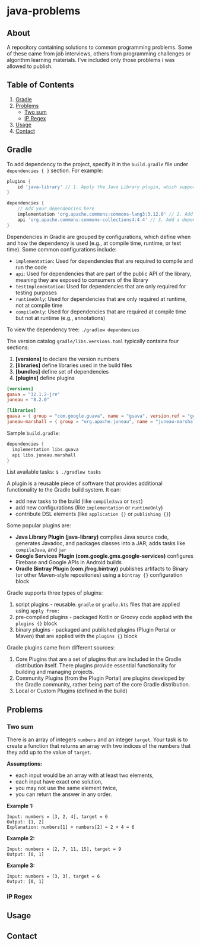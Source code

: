 # java-problems

## About

A repository containing solutions to common programming problems. Some of these came from job interviews, others from
programming challenges or algorithm learning materials. I've included only those problems i was allowed to publish.

## Table of Contents

1. [Gradle](#gradle)
2. [Problems](#problems)
   - [Two sum](#two-sum)
   - [IP Regex](#ip-regex)
3. [Usage](#usage)
4. [Contact](#contact)

## Gradle

To add dependency to the project, specify it in the `build.gradle` file under `dependencies { }` section. For example:

```groovy
plugins {
    id 'java-library' // 1. Apply the Java Library plugin, which supports building Java libraries
}

dependencies {
    // Add your dependencies here
    implementation 'org.apache.commons:commons-lang3:3.12.0' // 2. Add a dependency on Apache Commons Lang used in production code
    api 'org.apache.commons:commons-collections4:4.4' // 3. Add a depencency on Apache Commons Collections used in library code
}
```

Dependencies in Gradle are grouped by configurations, which define when and how the dependency is used (e.g., at compile
time, runtime, or test time). Some common configurations include:

- `implementation`: Used for dependencies that are required to compile and run the code
- `api`: Used for dependencies that are part of the public API of the library, meaning they are exposed to consumers of the library
- `testImplementation`: Used for dependencies that are only required for testing purposes
- `runtimeOnly`: Used for dependencies that are only required at runtime, not at compile time
- `compileOnly`: Used for dependencies that are required at compile time but not at runtime (e.g., annotations)

To view the dependency tree: `./gradlew dependencies`

The version catalog `gradle/libs.versions.toml` typically contains four sections:

1. **[versions]** to declare the version numbers
2. **[libraries]** define libraries used in the build files
3. **[bundles]** define set of dependencies
4. **[plugins]** define plugins

```toml
[versions]
guava = "32.1.2-jre"
juneau = "8.2.0"

[libraries]
guava = { group = "com.google.guava", name = "guava", version.ref = "guava" }
juneau-marshall = { group = "org.apache.juneau", name = "juneau-marshall", version.ref = "juneau" }
```

Sample `build.gradle`:

```groovy
dependencies {
  implementation libs.guava
  api libs.juneau.marshall
}
```

List available tasks: `$ ./gradlew tasks`

A plugin is a reusable piece of software that provides additional functionality to the Gradle build system. It can:

- add new tasks to the build (like `compileJava` or `test`)
- add new configurations (like `implementation` or `runtimeOnly`)
- contribute DSL elements (like `application {}` or `publishing {}`)

Some popular plugins are:

- **Java Library Plugin (java-library)** compiles Java source code, generates Javadoc, and packages classes into a JAR;
  adds tasks like `compileJava`, and `jar`
- **Google Services Plugin (com.google.gms.google-services)** configures Firebase and Google APIs in Android builds
- **Gradle Bintray Plugin (com.jfrog.bintray)** publishes artifacts to Binary (or other Maven-style repositories) using
  a `bintray {}` configuration block

Gradle supports three types of plugins:

1. script plugins - reusable. `gradle` or `gradle.kts` files that are applied using `apply from: `
2. pre-compiled plugins - packaged Kotlin or Groovy code applied with the `plugins {}` block
3. binary plugins - packaged and published plugins (Plugin Portal or Maven) that are applied with the `plugins {}` block

Gradle plugins came from different sources:

1. Core Plugins that are a set of plugins that are included in the Gradle distribution itself. There plugins provide
   essential functionality for building and managing projects.
2. Community Plugins (from the Plugin Portal) are plugins developed by the Gradle community, rather being part of the
   core Gradle distribution.
3. Local or Custom Plugins (defined in the build)

## Problems

### Two sum

There is an array of integers `numbers` and an integer `target`. Your task is to create a function that returns an array with two indices of the numbers that they add up to the value of `target`.

**Assumptions:**

- each input would be an array with at least two elements,
- each input have exact one solution,
- you may not use the same element twice,
- you can return the answer in any order.

**Example 1:**

    Input: numbers = [3, 2, 4], target = 6
    Output: [1, 2]
    Explanation: numbers[1] + numbers[2] = 2 + 4 = 6

**Example 2:**

    Input: numbers = [2, 7, 11, 15], target = 9
    Output: [0, 1]

**Example 3:**

    Input: numbers = [3, 3], target = 6
    Output: [0, 1]

### IP Regex

## Usage

## Contact
